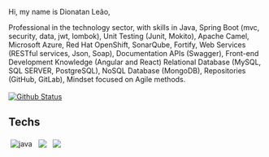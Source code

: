 Hi, my name is Dionatan Leão,

Professional in the technology sector, with skills in Java, Spring Boot (mvc, security, data, jwt, lombok), Unit Testing (Junit, Mokito), Apache Camel, Microsoft Azure, Red Hat OpenShift, SonarQube, Fortify, Web Services (RESTful services, Json, Soap), Documentation APIs (Swagger), Front-end Development Knowledge (Angular and React) Relational Database (MySQL, SQL SERVER, PostgreSQL), NoSQL Database (MongoDB), Repositories (GitHub, GitLab), Mindset focused on Agile methods.
<br/>
<br/>
[![Github Status](https://github-readme-stats.vercel.app/api?username=DionatanLeao&show_icons=true&title_color=00a6c0&icon_color=00a6c0&text_color=9f9f9f&bg_color=151515)](https://github.com/DionatanLeao/DionatanLeao)

## Techs

<img src="https://github.com/Quadrified/Quadrified/blob/master/assets/svg/dev/languages/java.svg" alt="java" style="vertical-align:top; margin:4px">&nbsp;<img src="https://github.com/Quadrified/Quadrified/blob/master/assets/svg/dev/frameworks/%20angular.svg" style="vertical-align:top; margin:4px">&nbsp;<img src="https://github.com/Quadrified/Quadrified/blob/master/assets/svg/dev/frameworks/react.svg" style="vertical-align:top; margin:4px">


